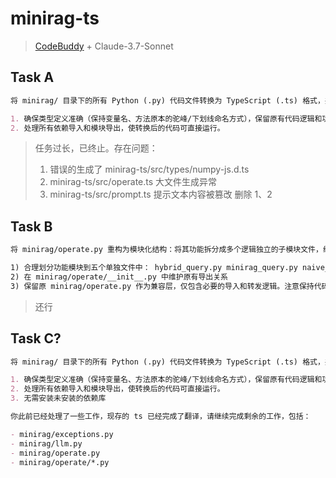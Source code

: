 # minirag-ts

> [CodeBuddy](https://www.codebuddy.ai/) + Claude-3.7-Sonnet

## Task A

```md
将 minirag/ 目录下的所有 Python (.py) 代码文件转换为 TypeScript (.ts) 格式，并将转换后的文件保存到 minirag-ts/ 目录中。

1. 确保类型定义准确（保持变量名、方法原本的驼峰/下划线命名方式），保留原有代码逻辑和功能，同时遵循 TypeScript 的最佳实践。
2. 处理所有依赖导入和模块导出，使转换后的代码可直接运行。
```

> 任务过长，已终止。存在问题：
> 1. 错误的生成了 minirag-ts/src/types/numpy-js.d.ts
> 2. minirag-ts/src/operate.ts 大文件生成异常
> 3. minirag-ts/src/prompt.ts 提示文本内容被篡改
> 删除 1、2

## Task B

```md
将 minirag/operate.py 重构为模块化结构：将其功能拆分成多个逻辑独立的子模块文件，统一放入新建的 minirag/operate/ 目录中。要求保持原有接口不变，确保外部代码无需修改导入语句即可继续使用。具体包括：

1) 合理划分功能模块到五个单独文件中： hybrid_query.py minirag_query.py naive_query.py extract_entities.py utils.py (包含 chunking_by_token_size 等)
2) 在 minirag/operate/__init__.py 中维护原有导出关系
3) 保留原 minirag/operate.py 作为兼容层，仅包含必要的导入和转发逻辑。注意保持代码风格和文档的一致性。
```

> 还行

## Task C?

```md
将 minirag/ 目录下的所有 Python (.py) 代码文件转换为 TypeScript (.ts) 格式，并将转换后的文件保存到 minirag-ts/ 目录中。

1. 确保类型定义准确（保持变量名、方法原本的驼峰/下划线命名方式），保留原有代码逻辑和功能，同时遵循 TypeScript 的最佳实践。
2. 处理所有依赖导入和模块导出，使转换后的代码可直接运行。
3. 无需安装未安装的依赖库

你此前已经处理了一些工作，现存的 ts 已经完成了翻译，请继续完成剩余的工作，包括：

- minirag/exceptions.py
- minirag/llm.py
- minirag/operate.py
- minirag/operate/*.py
```

>
